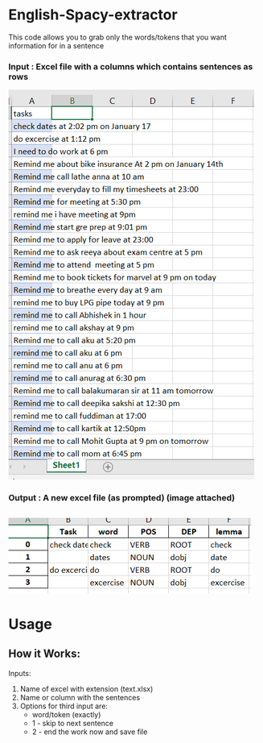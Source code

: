 # English-Spacy-extractor
This code allows you to grab only the words/tokens that you want information for in a sentence
### Input : Excel file with a columns which contains sentences as rows
![input image](https://github.com/munzzz5/English-Spacy-extractor/blob/master/inputSample.PNG)
### Output : A new excel file (as prompted) (image attached)
![output image](https://github.com/munzzz5/English-Spacy-extractor/blob/master/output.PNG)
------------
# Usage
## How it Works:
Inputs:
1. Name of excel with extension (text.xlsx)
2. Name or column with the sentences
3. Options for third input are: 
    * word/token (exactly)
    * 1 - skip to next sentence
    * 2 - end the work now and save file
    

